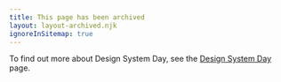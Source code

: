 ```yaml
---
title: This page has been archived
layout: layout-archived.njk
ignoreInSitemap: true
---
```


To find out more about Design System Day, see the [Design System Day](/community/design-system-day/) page.